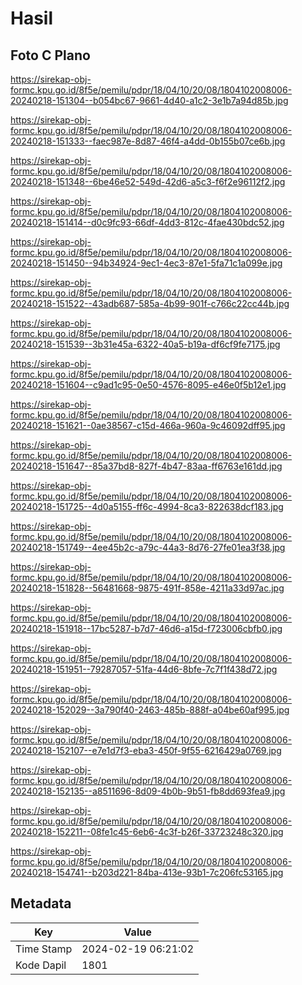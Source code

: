 # Hasil

## Foto C Plano

https://sirekap-obj-formc.kpu.go.id/8f5e/pemilu/pdpr/18/04/10/20/08/1804102008006-20240218-151304--b054bc67-9661-4d40-a1c2-3e1b7a94d85b.jpg

https://sirekap-obj-formc.kpu.go.id/8f5e/pemilu/pdpr/18/04/10/20/08/1804102008006-20240218-151333--faec987e-8d87-46f4-a4dd-0b155b07ce6b.jpg

https://sirekap-obj-formc.kpu.go.id/8f5e/pemilu/pdpr/18/04/10/20/08/1804102008006-20240218-151348--6be46e52-549d-42d6-a5c3-f6f2e96112f2.jpg

https://sirekap-obj-formc.kpu.go.id/8f5e/pemilu/pdpr/18/04/10/20/08/1804102008006-20240218-151414--d0c9fc93-66df-4dd3-812c-4fae430bdc52.jpg

https://sirekap-obj-formc.kpu.go.id/8f5e/pemilu/pdpr/18/04/10/20/08/1804102008006-20240218-151450--94b34924-9ec1-4ec3-87e1-5fa71c1a099e.jpg

https://sirekap-obj-formc.kpu.go.id/8f5e/pemilu/pdpr/18/04/10/20/08/1804102008006-20240218-151522--43adb687-585a-4b99-901f-c766c22cc44b.jpg

https://sirekap-obj-formc.kpu.go.id/8f5e/pemilu/pdpr/18/04/10/20/08/1804102008006-20240218-151539--3b31e45a-6322-40a5-b19a-df6cf9fe7175.jpg

https://sirekap-obj-formc.kpu.go.id/8f5e/pemilu/pdpr/18/04/10/20/08/1804102008006-20240218-151604--c9ad1c95-0e50-4576-8095-e46e0f5b12e1.jpg

https://sirekap-obj-formc.kpu.go.id/8f5e/pemilu/pdpr/18/04/10/20/08/1804102008006-20240218-151621--0ae38567-c15d-466a-960a-9c46092dff95.jpg

https://sirekap-obj-formc.kpu.go.id/8f5e/pemilu/pdpr/18/04/10/20/08/1804102008006-20240218-151647--85a37bd8-827f-4b47-83aa-ff6763e161dd.jpg

https://sirekap-obj-formc.kpu.go.id/8f5e/pemilu/pdpr/18/04/10/20/08/1804102008006-20240218-151725--4d0a5155-ff6c-4994-8ca3-822638dcf183.jpg

https://sirekap-obj-formc.kpu.go.id/8f5e/pemilu/pdpr/18/04/10/20/08/1804102008006-20240218-151749--4ee45b2c-a79c-44a3-8d76-27fe01ea3f38.jpg

https://sirekap-obj-formc.kpu.go.id/8f5e/pemilu/pdpr/18/04/10/20/08/1804102008006-20240218-151828--56481668-9875-491f-858e-4211a33d97ac.jpg

https://sirekap-obj-formc.kpu.go.id/8f5e/pemilu/pdpr/18/04/10/20/08/1804102008006-20240218-151918--17bc5287-b7d7-46d6-a15d-f723006cbfb0.jpg

https://sirekap-obj-formc.kpu.go.id/8f5e/pemilu/pdpr/18/04/10/20/08/1804102008006-20240218-151951--79287057-51fa-44d6-8bfe-7c7f1f438d72.jpg

https://sirekap-obj-formc.kpu.go.id/8f5e/pemilu/pdpr/18/04/10/20/08/1804102008006-20240218-152029--3a790f40-2463-485b-888f-a04be60af995.jpg

https://sirekap-obj-formc.kpu.go.id/8f5e/pemilu/pdpr/18/04/10/20/08/1804102008006-20240218-152107--e7e1d7f3-eba3-450f-9f55-6216429a0769.jpg

https://sirekap-obj-formc.kpu.go.id/8f5e/pemilu/pdpr/18/04/10/20/08/1804102008006-20240218-152135--a8511696-8d09-4b0b-9b51-fb8dd693fea9.jpg

https://sirekap-obj-formc.kpu.go.id/8f5e/pemilu/pdpr/18/04/10/20/08/1804102008006-20240218-152211--08fe1c45-6eb6-4c3f-b26f-33723248c320.jpg

https://sirekap-obj-formc.kpu.go.id/8f5e/pemilu/pdpr/18/04/10/20/08/1804102008006-20240218-154741--b203d221-84ba-413e-93b1-7c206fc53165.jpg


## Metadata

| Key        | Value               |
| ---------- | ------------------- |
| Time Stamp | 2024-02-19 06:21:02 |
| Kode Dapil | 1801                |



